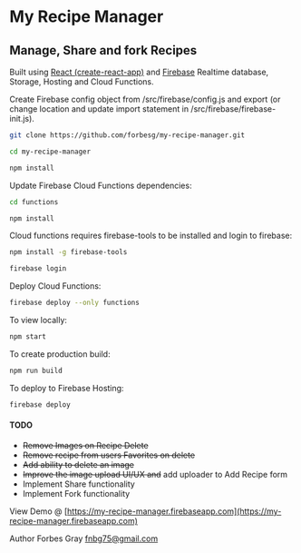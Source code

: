 # My Recipe Manager

## Manage, Share and fork Recipes

Built using [React (create-react-app)](https://github.com/facebookincubator/create-react-app) and [Firebase](https://firebase.google.com) Realtime database, Storage, Hosting and Cloud Functions.

Create Firebase config object from /src/firebase/config.js and export (or change location and update import statement in /src/firebase/firebase-init.js).

```bash
git clone https://github.com/forbesg/my-recipe-manager.git

cd my-recipe-manager

npm install
```

Update Firebase Cloud Functions dependencies:

```bash
cd functions

npm install
```

Cloud functions requires firebase-tools to be installed and login to firebase:

```bash
npm install -g firebase-tools

firebase login
```

Deploy Cloud Functions:

```bash
firebase deploy --only functions
```

To view locally:

```bash
npm start
```

To create production build:

```bash
npm run build
```

To deploy to Firebase Hosting:

```bash
firebase deploy
```


#### TODO

- ~~Remove Images on Recipe Delete~~
- ~~Remove recipe from users Favorites on delete~~
- ~~Add ability to delete an image~~
- ~~Improve the image upload UI/UX and~~ add uploader to Add Recipe form
- Implement Share functionality
- Implement Fork functionality

View Demo @ [https://my-recipe-manager.firebaseapp.com](https://my-recipe-manager.firebaseapp.com)


Author Forbes Gray <fnbg75@gmail.com>
